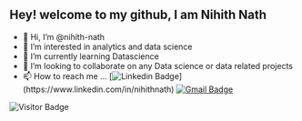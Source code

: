 ## Hey! welcome to my github, I am Nihith Nath
- 👋 Hi, I’m @nihith-nath
- 👀 I’m interested in analytics and data science
- 🌱 I’m currently learning Datascience 
- 💞️ I’m looking to collaborate on any Data science or data related projects
- 📫 How to reach me ...
[![Linkedin Badge](https://img.shields.io/badge/-Nihith_Nath-blue?style=flat-square&logo=Linkedin&logoColor=white&link=[https://www.linkedin.com/in/midhruvjaink/](https://www.linkedin.com/in/nihithnath))](https://www.linkedin.com/in/nihithnath)
[![Gmail Badge](https://img.shields.io/badge/-nihithnath@gmail.com-c14438?style=flat-square&logo=Gmail&logoColor=white&link=mailto:nihithnath@gmail.com)](mailto:nihithnath@gmail.com)

![Visitor Badge](https://visitor-badge.laobi.icu/badge?page_id=rusty-sj.rusty-sj)

